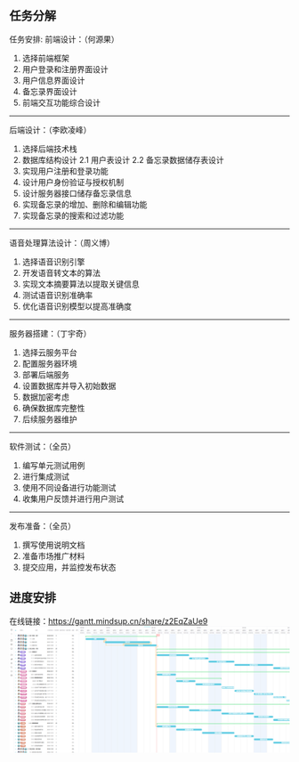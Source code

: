 ## 任务分解
任务安排:
前端设计：（何源果）
1. 选择前端框架
2. 用户登录和注册界面设计
3. 用户信息界面设计
4. 备忘录界面设计
5. 前端交互功能综合设计
----

后端设计：（李欧凌峰）
1. 选择后端技术栈
2. 数据库结构设计
2.1 用户表设计
2.2 备忘录数据储存表设计
3. 实现用户注册和登录功能
4. 设计用户身份验证与授权机制
5. 设计服务器接口储存备忘录信息
6. 实现备忘录的增加、删除和编辑功能
7. 实现备忘录的搜索和过滤功能
----

语音处理算法设计：（周义博）
1. 选择语音识别引擎
2. 开发语音转文本的算法
3. 实现文本摘要算法以提取关键信息
4. 测试语音识别准确率
5. 优化语音识别模型以提高准确度
----

服务器搭建：（丁宇奇）
1. 选择云服务平台
2. 配置服务器环境
3. 部署后端服务
4. 设置数据库并导入初始数据
5. 数据加密考虑
6. 确保数据库完整性
7. 后续服务器维护
----

软件测试：（全员）
1. 编写单元测试用例
2. 进行集成测试
3. 使用不同设备进行功能测试
4. 收集用户反馈并进行用户测试
----

发布准备：（全员）
1. 撰写使用说明文档
2. 准备市场推广材料
3. 提交应用，并监控发布状态


## 进度安排
在线链接：https://gantt.mindsup.cn/share/z2EqZaUe9
![进度计划](https://github.com/SaionjiTsubaki/SoftwareEngineering/blob/main/Docs/images/%E8%BF%9B%E5%BA%A6%E8%AE%A1%E5%88%92.png?raw=ture)
